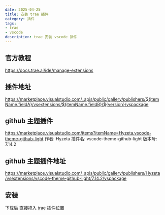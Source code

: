 ```yaml
---
date: 2025-04-25
title: 安装 trae 插件
category: 插件
tags:
- trae
- vscode
description: trae 安装 vscode 插件
---
```


## 官方教程 
https://docs.trae.ai/ide/manage-extensions

## 插件地址
https://marketplace.visualstudio.com/_apis/public/gallery/publishers/${itemName.fieldA}/vsextensions/${itemName.fieldB}/${version}/vspackage

## github 主题插件 
https://marketplace.visualstudio.com/items?itemName=Hyzeta.vscode-theme-github-light
作者: Hyzeta
插件名: vscode-theme-github-light
版本号: 7.14.2

## github 主题插件地址
https://marketplace.visualstudio.com/_apis/public/gallery/publishers/Hyzeta/vsextensions/vscode-theme-github-light/7.14.2/vspackage

## 安装 
下载后 直接拖入 trae 插件位置